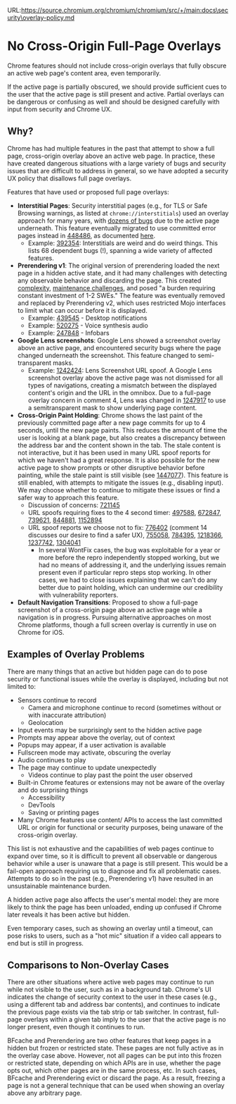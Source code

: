 URL:https://source.chromium.org/chromium/chromium/src/+/main:docs\security\overlay-policy.md
# No Cross-Origin Full-Page Overlays

Chrome features should not include cross-origin overlays that fully obscure an
active web page's content area, even temporarily.

If the active page is partially obscured, we should provide sufficient cues to
the user that the active page is still present and active. Partial overlays can
be dangerous or confusing as well and should be designed carefully with input
from security and Chrome UX.

## Why?

Chrome has had multiple features in the past that attempt to show a full page,
cross-origin overlay above an active web page.  In practice, these have created
dangerous situations with a large variety of bugs and security issues that are
difficult to address in general, so we have adopted a security UX policy that
disallows full page overlays.

Features that have used or proposed full page overlays:
* **Interstitial Pages**: Security interstitial pages (e.g., for TLS or Safe
    Browsing warnings, as listed at `chrome://interstitials`) used an overlay
    approach for many years, with [dozens of bugs](https://crbug.com/392354)
    due to the active page underneath. This feature eventually migrated to use
    committed error pages instead in [448486](https://crbug.com/448486), as
    documented
    [here](https://chromium.googlesource.com/chromium/src/+/main/docs/navigation_concepts.md#Interstitial-Pages).
  * Example: [392354](https://crbug.com/392354): Interstitials are weird and do
    weird things. This lists 68 dependent bugs (!), spanning a wide variety of
    affected features.
* **Prerendering v1**: The original version of prerendering loaded the next page
    in a hidden active state, and it had many challenges with detecting any
    observable behavior and discarding the page. This created
    [complexity](https://docs.google.com/presentation/d/1Ag_LJW_OoIZI--YcZIvv6JicGjECTmrM5xKk8zd_wZg/edit#slide=id.g146ba3c676_0_2),
    [maintenance challenges](https://docs.google.com/document/d/16VCYGGWau483IMSxODpg5faZny1FJ6vNK2v-BuM5EhU/edit#heading=h.tp04wz80qf7b),
    and posed "a burden requiring constant investment of 1-2 SWEs." The feature
    was eventually removed and replaced by Prerendering v2, which uses
    restricted Mojo interfaces to limit what can occur before it is displayed.
  * Example: [439545](https://crbug.com/439545) - Desktop notifications
  * Example: [520275](https://crbug.com/520275) - Voice synthesis audio
  * Example: [247848](https://crbug.com/247848) - Infobars
* **Google Lens screenshots**: Google Lens showed a screenshot overlay above an
    active page, and encountered security bugs where the page changed
    underneath the screenshot. This feature changed to semi-transparent masks.
  * Example: [1242424](https://crbug.com/1242424): Lens Screenshot URL spoof. A
    Google Lens screenshot overlay above the active page was not dismissed for
    all types of navigations, creating a mismatch between the displayed
    content's origin and the URL in the omnibox. Due to a full-page overlay
    concern in comment 4, Lens was changed in
    [1247917](https://crbug.com/1247917) to use a semitransparent mask to show
    underlying page content.
* **Cross-Origin Paint Holding**: Chrome shows the last paint of the previously
    committed page after a new page commits for up to 4 seconds, until the new
    page paints. This reduces the amount of time the user is looking at a blank
    page, but also creates a discrepancy between the address bar and the
    content shown in the tab. The stale content is not interactive, but it has
    been used in many URL spoof reports for which we haven't had a great
    response. It is also possible for the new active page to show prompts or
    other disruptive behavior before painting, while the stale paint is still
    visible (see [1447077](https://crbug.com/1447077)). This feature is still
    enabled, with attempts to mitigate the issues (e.g., disabling input). We
    may choose whether to continue to mitigate these issues or find a safer way
    to approach this feature.
  * Discussion of concerns: [721145](https://crbug.com/721145)
  * URL spoofs requiring fixes to the 4 second timer:
    [497588](https://crbug.com/497588), [672847](https://crbug.com/672847),
    [739621](https://crbug.com/739621), [844881](https://crbug.com/844881),
    [1152894](https://crbug.com/1152894)
  * URL spoof reports we choose not to fix: [776402](https://crbug.com/776402)
    (comment 14 discusses our desire to find a safer UX),
    [755058](https://crbug.com/755058), [784395](https://crbug.com/784395),
    [1218366](https://crbug.com/1218366), [1237742](https://crbug.com/1237742),
    [1304041](https://crbug.com/1304041)
    * In several WontFix cases, the bug was exploitable for a year or more
      before the repro independently stopped working, but we had no means of
      addressing it, and the underlying issues remain present even if
      particular repro steps stop working.  In other cases, we had to close
      issues explaining that we can't do any better due to paint holding, which
      can undermine our credibility with vulnerability reporters.
* **Default Navigation Transitions**: Proposed to show a full-page screenshot of
    a cross-origin page above an active page while a navigation is in progress.
    Pursuing alternative approaches on most Chrome platforms, though a full
    screen overlay is currently in use on Chrome for iOS.

## Examples of Overlay Problems

There are many things that an active but hidden page can do to pose security or
functional issues while the overlay is displayed, including but not limited
to:
* Sensors continue to record
  * Camera and microphone continue to record (sometimes without or with
    inaccurate attribution)
  * Geolocation
* Input events may be surprisingly sent to the hidden active page
* Prompts may appear above the overlay, out of context
* Popups may appear, if a user activation is available
* Fullscreen mode may activate, obscuring the overlay
* Audio continues to play
* The page may continue to update unexpectedly
  * Videos continue to play past the point the user observed
* Built-in Chrome features or extensions may not be aware of the overlay and do
  surprising things
  * Accessibility
  * DevTools
  * Saving or printing pages
* Many Chrome features use content/ APIs to access the last committed URL or
  origin for functional or security purposes, being unaware of the cross-origin
  overlay.

This list is not exhaustive and the capabilities of web pages continue to expand
over time, so it is difficult to prevent all observable or dangerous behavior
while a user is unaware that a page is still present. This would be a fail-open
approach requiring us to diagnose and fix all problematic cases. Attempts to do
so in the past (e.g., Prerendering v1) have resulted in an unsustainable
maintenance burden.

A hidden active page also affects the user's mental model: they are more likely
to think the page has been unloaded, ending up confused if Chrome later reveals
it has been active but hidden.

Even temporary cases, such as showing an overlay until a timeout, can pose risks
to users, such as a "hot mic" situation if a video call appears to end but is
still in progress.

## Comparisons to Non-Overlay Cases

There are other situations where active web pages may continue to run while not
visible to the user, such as in a background tab.  Chrome's UI indicates the
change of security context to the user in these cases (e.g., using a different
tab and address bar contents), and continues to indicate the previous page
exists via the tab strip or tab switcher.  In contrast, full-page overlays
within a given tab imply to the user that the active page is no longer present,
even though it continues to run.

BFcache and Prerendering are two other features that keep pages in a hidden but
frozen or restricted state.  These pages are not fully active as in the overlay
case above.  However, not all pages can be put into this frozen or restricted
state, depending on which APIs are in use, whether the page opts out, which
other pages are in the same process, etc.  In such cases, BFcache and
Prerendering evict or discard the page.  As a result, freezing a page is not a
general technique that can be used when showing an overlay above any arbitrary
page.
